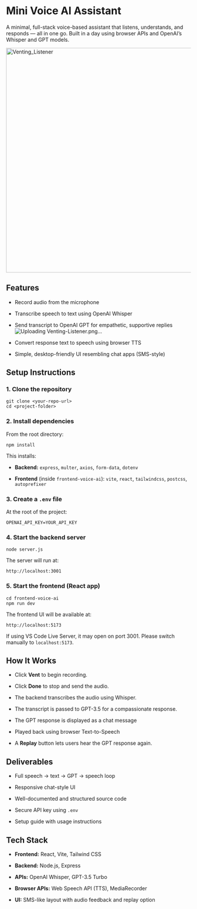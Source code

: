 # Mini Voice AI Assistant

A minimal, full-stack voice-based assistant that listens, understands, and responds — all in one go. Built in a day using browser APIs and OpenAI’s Whisper and GPT models.

<img width="1197" height="611" alt="Venting_Listener" src="https://github.com/user-attachments/assets/56462749-17bd-43f4-aed2-5e384f19bde8" />


## Features

* Record audio from the microphone
    
* Transcribe speech to text using OpenAI Whisper
    
* Send transcript to OpenAI GPT for empathetic, supportive replies![Uploading Venting-Listener.png…]()

    
* Convert response text to speech using browser TTS
    
* Simple, desktop-friendly UI resembling chat apps (SMS-style)
 

## Setup Instructions

### 1\. Clone the repository

```
git clone <your-repo-url>
cd <project-folder>
```

### 2\. Install dependencies

From the root directory:

```
npm install
```

This installs:

*   **Backend:** `express`, `multer`, `axios`, `form-data`, `dotenv`
   
*   **Frontend** (inside `frontend-voice-ai`): `vite`, `react`, `tailwindcss`, `postcss`, `autoprefixer`
 

### 3\. Create a `.env` file

At the root of the project:

```
OPENAI_API_KEY=YOUR_API_KEY
```


### 4\. Start the backend server

```
node server.js
```

The server will run at:

```
http://localhost:3001
```

### 5\. Start the frontend (React app)

```
cd frontend-voice-ai
npm run dev
```

The frontend UI will be available at:

```
http://localhost:5173
```

If using VS Code Live Server, it may open on port 3001. Please switch manually to `localhost:5173`.

## How It Works

- Click **Vent** to begin recording.
   
- Click **Done** to stop and send the audio.
 
- The backend transcribes the audio using Whisper.
   
- The transcript is passed to GPT-3.5 for a compassionate response.
    
- The GPT response is displayed as a chat message
  
- Played back using browser Text-to-Speech
 
- A **Replay** button lets users hear the GPT response again.
    

## Deliverables

*   Full speech → text → GPT → speech loop
    
*   Responsive chat-style UI
  
*    Well-documented and structured source code
    
*    Secure API key using `.env`
   
*   Setup guide with usage instructions


## Tech Stack

*    **Frontend:** React, Vite, Tailwind CSS
   
*   **Backend:** Node.js, Express
    
*   **APIs:** OpenAI Whisper, GPT-3.5 Turbo
   
*    **Browser APIs:** Web Speech API (TTS), MediaRecorder
 
*  **UI:** SMS-like layout with audio feedback and replay option
